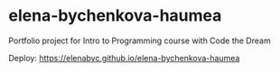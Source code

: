 # elena-bychenkova-haumea
Portfolio project for Intro to Programming course with Code the Dream  

Deploy: https://elenabyc.github.io/elena-bychenkova-haumea
